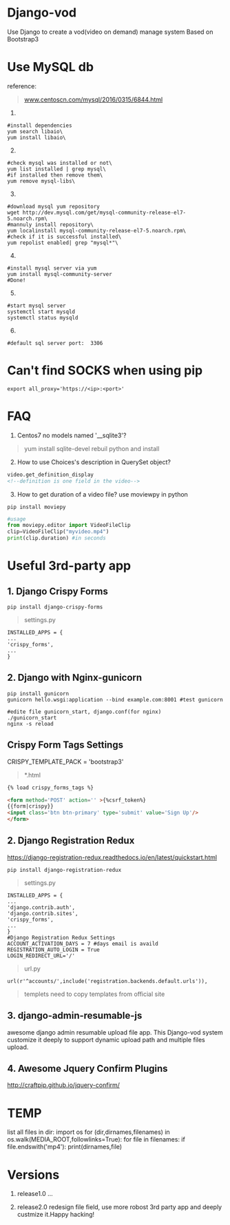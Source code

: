 
# Django-vod
Use Django to create a vod(video on demand) manage system
Based on Bootstrap3

# Use MySQL db
reference:
> www.centoscn.com/mysql/2016/0315/6844.html
1. 
```
#install dependencies
yum search libaio\
yum install libaio\
```
2. 
```
#check mysql was installed or not\
yum list installed | grep mysql\
#if installed then remove them\
yum remove mysql-libs\
```
3.
```
#download mysql yum repository
wget http://dev.mysql.com/get/mysql-community-release-el7-5.noarch.rpm\
#mannuly install repository\
yum localinstall mysql-community-release-el7-5.noarch.rpm\
#check if it is successful installed\
yum repolist enabled| grep "mysql*"\
```
4.
```
#install mysql server via yum
yum install mysql-community-server
#Done!
```
5.
```
#start mysql server
systemctl start mysqld
systemctl status mysqld
```
6.
```
#default sql server port:  3306
```
# Can't find SOCKS when using pip
```
export all_proxy='https://<ip>:<port>'
```

# FAQ
1. Centos7 no models named '__sqlite3'?
> yum install sqlite-devel
rebuil python and install
2. How to use Choices's description in QuerySet object?
```html
video.get_definition_display
<!--definition is one field in the video-->
```
3. How to get duration of a video file?
use moviewpy in python
```
pip install moviepy
```
```python
#usage
from moviepy.editor import VideoFileClip
clip=VideoFileClip("myvideo.mp4")
print(clip.duration) #in seconds

```

# Useful 3rd-party app
## 1. Django Crispy Forms 
`pip install django-crispy-forms`
>settings.py
```
INSTALLED_APPS = {
...
'crispy_forms',
...
}
```
## 2. Django with Nginx-gunicorn

```shell
pip install gunicorn
gunicorn hello.wsgi:application --bind example.com:8001 #test gunicorn
```
```sehll
#edite file gunicorn_start, django.conf(for nginx)
./gunicorn_start
nginx -s reload
```

## Crispy Form Tags Settings
CRISPY_TEMPLATE_PACK = 'bootstrap3'
> *.html
```html
{% load crispy_forms_tags %}

<form method='POST' action='' >{%csrf_token%}
{{form|crispy}}
<input class='btn btn-primary' type='submit' value='Sign Up'/>
</form>
```
## 2. Django Registration Redux
https://django-registration-redux.readthedocs.io/en/latest/quickstart.html

`pip install django-registration-redux`
>settings.py
```
INSTALLED_APPS = {
...
'django.contrib.auth',
'django.contrib.sites',
'crispy_forms', 
...
}
#Django Registration Redux Settings
ACCOUNT_ACTIVATION_DAYS = 7 #days email is availd
REGISTRATION_AUTO_LOGIN = True
LOGIN_REDIRECT_URL='/'
```
>url.py
```
url(r'^accounts/',include('registration.backends.default.urls')),
```
>templets
>need to copy templates from official site

## 3. django-admin-resumable-js
awesome django admin resumable upload file app.
This Django-vod system customize it deeply to support dynamic upload path and multiple files upload.

## 4. Awesome Jquery Confirm Plugins
http://craftpip.github.io/jquery-confirm/


# TEMP
list all files in dir:
import os
for (dir,dirnames,filenames) in os.walk(MEDIA_ROOT,followlinks=True):
     for file in filenames:
             if file.endswith('mp4'):
                     print(dirnames,file)

# Versions
1. release1.0
...

2. release2.0
redesign file field, use more robost 3rd party app and deeply custmize it.Happy hacking!

